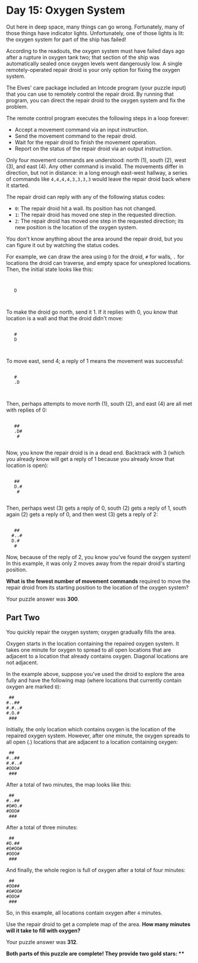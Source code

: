 Day 15: Oxygen System
=====================
Out here in deep space, many things can go wrong. Fortunately, many of those things have indicator lights. Unfortunately, one of those lights is lit: the oxygen system for part of the ship has failed!

According to the readouts, the oxygen system must have failed days ago after a rupture in oxygen tank two; that section of the ship was automatically sealed once oxygen levels went dangerously low. A single remotely-operated repair droid is your only option for fixing the oxygen system.

The Elves' care package included an Intcode program (your puzzle input) that you can use to remotely control the repair droid. By running that program, you can direct the repair droid to the oxygen system and fix the problem.

The remote control program executes the following steps in a loop forever:

- Accept a movement command via an input instruction.
- Send the movement command to the repair droid.
- Wait for the repair droid to finish the movement operation.
- Report on the status of the repair droid via an output instruction.

Only four movement commands are understood: north (1), south (2), west (3), and east (4). Any other command is invalid. The movements differ in direction, but not in distance: in a long enough east-west hallway, a series of commands like `4,4,4,4,3,3,3,3` would leave the repair droid back where it started.

The repair droid can reply with any of the following status codes:

- `0`: The repair droid hit a wall. Its position has not changed.
- `1`: The repair droid has moved one step in the requested direction.
- `2`: The repair droid has moved one step in the requested direction; its new position is the location of the oxygen system.

You don't know anything about the area around the repair droid, but you can figure it out by watching the status codes.

For example, we can draw the area using `D` for the droid, `#` for walls, `.` for locations the droid can traverse, and empty space for unexplored locations. Then, the initial state looks like this:

```
      
      
   D  
      
      
```

To make the droid go north, send it 1. If it replies with 0, you know that location is a wall and that the droid didn't move:

```
      
   #  
   D  
      
      
```

To move east, send 4; a reply of 1 means the movement was successful:

```
      
   #  
   .D 
      
      
```

Then, perhaps attempts to move north (1), south (2), and east (4) are all met with replies of 0:

```
      
   ## 
   .D#
    # 
      
```

Now, you know the repair droid is in a dead end. Backtrack with 3 (which you already know will get a reply of 1 because you already know that location is open):

```
      
   ## 
   D.#
    # 
      
```

Then, perhaps west (3) gets a reply of 0, south (2) gets a reply of 1, south again (2) gets a reply of 0, and then west (3) gets a reply of 2:

```
      
   ## 
  #..#
  D.# 
   #  
```

Now, because of the reply of 2, you know you've found the oxygen system! In this example, it was only 2 moves away from the repair droid's starting position.

__What is the fewest number of movement commands__ required to move the repair droid from its starting position to the location of the oxygen system?

Your puzzle answer was __300__.

Part Two
--------
You quickly repair the oxygen system; oxygen gradually fills the area.

Oxygen starts in the location containing the repaired oxygen system. It takes one minute for oxygen to spread to all open locations that are adjacent to a location that already contains oxygen. Diagonal locations are not adjacent.

In the example above, suppose you've used the droid to explore the area fully and have the following map (where locations that currently contain oxygen are marked `O`):

```
 ##   
#..## 
#.#..#
#.O.# 
 ###  
```

Initially, the only location which contains oxygen is the location of the repaired oxygen system. However, after one minute, the oxygen spreads to all open (.) locations that are adjacent to a location containing oxygen:

```
 ##   
#..## 
#.#..#
#OOO# 
 ###  
```

After a total of two minutes, the map looks like this:

```
 ##   
#..## 
#O#O.#
#OOO# 
 ###  
```

After a total of three minutes:

```
 ##   
#O.## 
#O#OO#
#OOO# 
 ###  
```

And finally, the whole region is full of oxygen after a total of four minutes:

```
 ##   
#OO## 
#O#OO#
#OOO# 
 ###  
```

So, in this example, all locations contain oxygen after `4` minutes.

Use the repair droid to get a complete map of the area. __How many minutes will it take to fill with oxygen?__

Your puzzle answer was __312__.

__Both parts of this puzzle are complete! They provide two gold stars: **__

